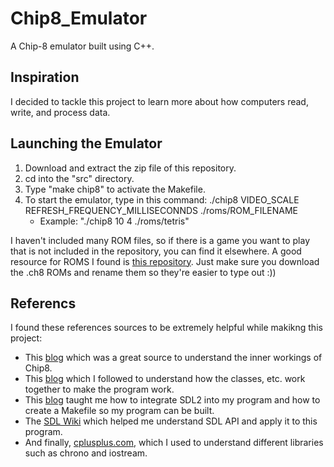 # Chip8_Emulator

A Chip-8 emulator built using C++. 

## Inspiration

I decided to tackle this project to learn more about how computers read, write, and process data. 

## Launching the Emulator

1. Download and extract the zip file of this repository.
2. cd into the "src" directory.
3. Type "make chip8" to activate the Makefile.
4. To start the emulator, type in this command: ./chip8 VIDEO_SCALE REFRESH_FREQUENCY_MILLISECONNDS ./roms/ROM_FILENAME
    - Example: "./chip8 10 4 ./roms/tetris"
    
I haven't included many ROM files, so if there is a game you want to play that is not included in the repository, you can find it elsewhere. A good resource for ROMS I found is [this repository](https://github.com/dmatlack/chip8). Just make sure you download the .ch8 ROMs and rename them so they're easier to type out :))

## Referencs

I found these references sources to be extremely helpful while makikng this project:
- This [blog](http://www.multigesture.net/articles/how-to-write-an-emulator-chip-8-interpreter/) which was a great source to understand the inner workings of Chip8.
- This [blog](https://austinmorlan.com/posts/chip8_emulator/) which I followed to understand how the classes, etc. work together to make the program work. 
- This [blog](https://medium.com/@edkins.sarah/set-up-sdl2-on-your-mac-without-xcode-6b0c33b723f7) taught me how to integrate SDL2 into my program and how to create a Makefile so my program can be built. 
- The [SDL Wiki](https://wiki.libsdl.org/SDL_Quit) which helped me understand SDL API and apply it to this program.
- And finally, [cplusplus.com](http://www.cplusplus.com/), which I used to understand different libraries such as chrono and iostream. 

